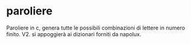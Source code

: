 # paroliere
Paroliere in c, genera tutte le possibili combinazioni di lettere in numero finito.
V2. si appoggierà ai dizionari forniti da napolux.
